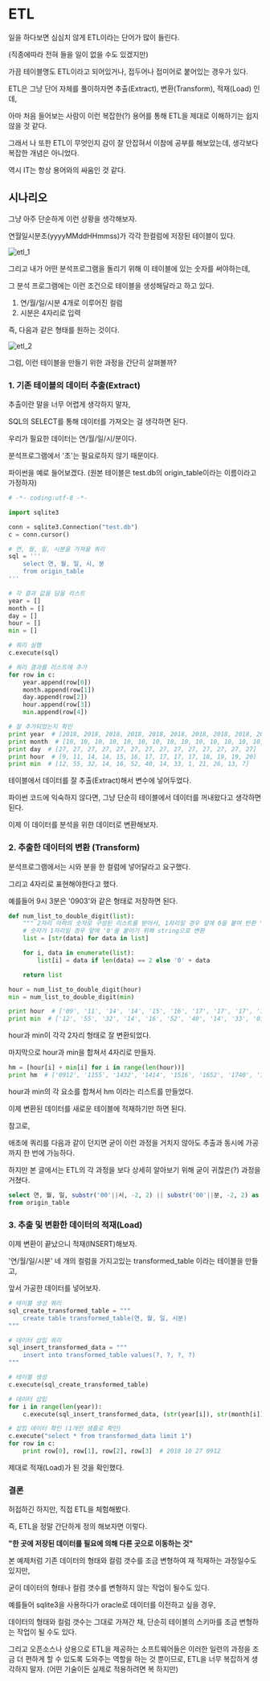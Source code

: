 
# ETL

일을 하다보면 심심치 않게 ETL이라는 단어가 많이 들린다.

(직종에따라 전혀 들을 일이 없을 수도 있겠지만)

가끔 테이블명도 ETL이라고 되어있거나, 접두어나 접미어로 붙어있는 경우가 있다.

ETL은 그냥 단어 자체를 풀이하자면 추출(Extract), 변환(Transform), 적재(Load) 인데,

아마 처음 들어보는 사람이 이런 복잡한(?) 용어를 통해 ETL을 제대로 이해하기는 쉽지 않을 것 같다.

그래서 나 또한 ETL이 무엇인지 감이 잘 안잡혀서 이참에 공부를 해보았는데, 생각보다 복잡한 개념은 아니었다.

역시 IT는 항상 용어와의 싸움인 것 같다.

## 시나리오

그냥 아주 단순하게 이런 상황을 생각해보자.

연월일시분초(yyyyMMddHHmmss)가 각각 한컬럼에 저장된 테이블이 있다.

![etl_1](./img/etl_1.png)


그리고 내가 어떤 분석프로그램을 돌리기 위해 이 테이블에 있는 숫자를 써야하는데,

그 분석 프로그램에는 이런 조건으로 테이블을 생성해달라고 하고 있다.

1. 연/월/일/시분 4개로 이루어진 컬럼
2. 시분은 4자리로 입력

즉, 다음과 같은 형태를 원하는 것이다.

![etl_2](./img/etl_2.png)

그럼, 이런 테이블을 만들기 위한 과정을 간단히 살펴볼까?

### 1. 기존 테이블의 데이터 추출(Extract)

추출이란 말을 너무 어렵게 생각하지 말자,

SQL의 SELECT를 통해 데이터를 가져오는 걸 생각하면 된다.

우리가 필요한 데이터는 연/월/일/시/분이다.

분석프로그램에서 '초'는 필요로하지 않기 때문이다.

파이썬을 예로 들어보겠다. (원본 테이블은 test.db의 origin_table이라는 이름이라고 가정하자)

```python
# -*- coding:utf-8 -*-

import sqlite3

conn = sqlite3.Connection("test.db")
c = conn.cursor()

# 연, 월, 일, 시분을 가져올 쿼리
sql = '''
    select 연, 월, 일, 시, 분
    from origin_table
'''

# 각 결과 값을 담을 리스트
year = []
month = []
day = []
hour = []
min = []

# 쿼리 실행
c.execute(sql)

# 쿼리 결과를 리스트에 추가
for row in c:
    year.append(row[0])
    month.append(row[1])
    day.append(row[2])
    hour.append(row[3])
    min.append(row[4])

# 잘 추가되었는지 확인
print year  # [2018, 2018, 2018, 2018, 2018, 2018, 2018, 2018, 2018, 2018, 2018, 2018, 2018, 2018]
print month  # [10, 10, 10, 10, 10, 10, 10, 10, 10, 10, 10, 10, 10, 10]
print day  # [27, 27, 27, 27, 27, 27, 27, 27, 27, 27, 27, 27, 27, 27]
print hour  # [9, 11, 14, 14, 15, 16, 17, 17, 17, 17, 18, 19, 19, 20]
print min  # [12, 55, 32, 14, 16, 52, 40, 14, 33, 1, 21, 26, 13, 7]


```

테이블에서 데이터를 잘 추출(Extract)해서 변수에 넣어두었다.

파이썬 코드에 익숙하지 않다면, 그냥 단순히 테이블에서 데이터를 꺼내왔다고 생각하면 된다.

이제 이 데이터를 분석을 위한 데이터로 변환해보자.

### 2. 추출한 데이터의 변환 (Transform)

분석프로그램에서는 시와 분을 한 컬럼에 넣어달라고 요구했다.

그리고 4자리로 표현해야한다고 했다.

예를들어 9시 3분은 '0903'와 같은 형태로 저장하면 된다.

```python
def num_list_to_double_digit(list):
    """ 2자리 이하의 숫자로 구성된 리스트를 받아서, 1자리일 경우 앞에 0을 붙여 반환 """
    # 숫자가 1자리일 경우 앞에 '0'을 붙이기 위해 string으로 변환
	list = [str(data) for data in list]

    for i, data in enumerate(list):
        list[i] = data if len(data) == 2 else '0' + data

    return list

hour = num_list_to_double_digit(hour)
min = num_list_to_double_digit(min)

print hour  # ['09', '11', '14', '14', '15', '16', '17', '17', '17', '17', '18', '19', '19', '20']
print min  # ['12', '55', '32', '14', '16', '52', '40', '14', '33', '01', '21', '26', '13', '07']

```

hour과 min이 각각 2자리 형태로 잘 변환되었다.

마지막으로 hour과 min을 합쳐서 4자리로 만들자.

```python
hm = [hour[i] + min[i] for i in range(len(hour))]
print hm  # ['0912', '1155', '1432', '1414', '1516', '1652', '1740', '1714', '1733', '1710', '1821', '1926', '1913', '2007']
```

hour과 min의 각 요소를 합쳐서 hm 이라는 리스트를 만들었다.

이제 변환된 데이터를 새로운 테이블에 적재하기만 하면 된다.

참고로,

애초에 쿼리를 다음과 같이 던지면 굳이 이런 과정을 거치지 않아도 추출과 동시에 가공까지 한 번에 가능하다.

하지만 본 글에서는 ETL의 각 과정을 보다 상세히 알아보기 위해 굳이 귀찮은(?) 과정을 거쳤다.

```sql
select 연, 월, 일, substr('00'||시, -2, 2) || substr('00'||분, -2, 2) as '시분'
from origin_table
```


### 3. 추출 및 변환한 데이터의 적재(Load)


이제 변환이 끝났으니 적재(INSERT)해보자.

'연/월/일/시분' 네 개의 컬럼을 가지고있는 transformed_table 이라는 테이블을 만들고,

앞서 가공한 데이터를 넣어보자.

```python
# 테이블 생성 쿼리
sql_create_transformed_table = """
    create table transformed_table(연, 월, 일, 시분)
"""

# 데이터 삽입 쿼리
sql_insert_transformed_data = """
    insert into transformed_table values(?, ?, ?, ?)
"""

# 테이블 생성
c.execute(sql_create_transformed_table)

# 데이터 삽입
for i in range(len(year)):
    c.execute(sql_insert_transformed_data, (str(year[i]), str(month[i]), str(day[i]), hm[i]))

# 삽입 데이터 확인 (1개만 샘플로 확인)
c.execute("select * from transformed_data limit 1")
for row in c:
    print row[0], row[1], row[2], row[3]  # 2018 10 27 0912
```

제대로 적재(Load)가 된 것을 확인했다.

### 결론

허접하긴 하지만, 직접 ETL을 체험해봤다.

즉, ETL을 정말 간단하게 정의 해보자면 이렇다.

**"한 곳에 저장된 데이터를 필요에 의해 다른 곳으로 이동하는 것"**

본 예제처럼 기존 데이터의 형태와 컬럼 갯수를 조금 변형하여 재 적재하는 과정일수도 있지만,

굳이 데이터의 형태나 컬럼 갯수를 변형하지 않는 작업이 될수도 있다.

예를들어 sqlite3을 사용하다가 oracle로 데이터를 이전하고 싶을 경우,

데이터의 형태와 컬럼 갯수는 그대로 가져간 채, 단순히 테이블의 스키마를 조금 변형하는 작업이 될 수도 있다.

그리고 오픈소스나 상용으로 ETL을 제공하는 소프트웨어들은 이러한 일련의 과정을 조금 더 편하게 할 수 있도록 도와주는 역할을 하는 것 뿐이므로, ETL을 너무 복잡하게 생각하지 말자. (어떤 기술이든 실제로 적용하려면 복 하지만)